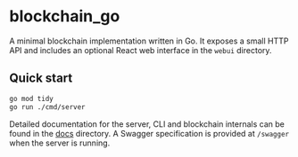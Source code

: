 # blockchain_go

A minimal blockchain implementation written in Go. It exposes a small HTTP API
and includes an optional React web interface in the `webui` directory.

## Quick start

```bash
go mod tidy
go run ./cmd/server
```

Detailed documentation for the server, CLI and blockchain internals can be
found in the [docs](docs/) directory. A Swagger specification is provided at
`/swagger` when the server is running.
